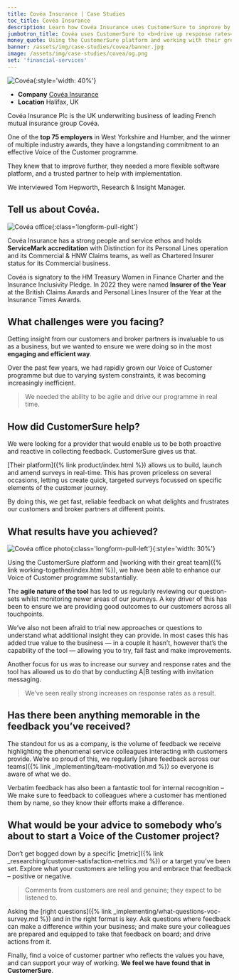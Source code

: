 ```yaml
---
title: Covéa Insurance | Case Studies
toc_title: Covéa Insurance
description: Learn how Covéa Insurance uses CustomerSure to improve by getting fast feedback from customers and brokers
jumbotron_title: Covéa uses CustomerSure to <b>drive up response rates</b> and <b>boost employee recognition</b>.
money_quote: Using the CustomerSure platform and working with their great team, we have been able to enhance our Voice of Customer programme substantially
banner: /assets/img/case-studies/covea/banner.jpg
image: /assets/img/case-studies/covea/og.png
set: 'financial-services'
---
```


![Covéa](/assets/img/case-studies/covea/covea.svg){:style='width: 40%'}

* __Company__ [Covéa Insurance](https://www.coveainsurance.co.uk/)
* __Location__ Halifax, UK

Covéa Insurance Plc is the UK underwriting business of leading French mutual
insurance group Covéa.

One of the **top 75 employers** in West Yorkshire and Humber, and the winner
of multiple industry awards, they have a longstanding commitment to an
effective Voice of the Customer programme.

They knew that to improve further, they needed a more flexible software platform,
and a trusted partner to help with implementation.

We interviewed Tom Hepworth, Research & Insight Manager.

## Tell us about Covéa.
![Covéa office](/assets/img/case-studies/covea/office1.webp){:class='longform-pull-right'}

Covéa Insurance has a strong people and service ethos and holds **ServiceMark
accreditation** with Distinction for its Personal Lines operation and its
Commercial & HNW Claims teams, as well as Chartered Insurer status for its
Commercial business.

Covéa is signatory to the HM Treasury Women in Finance Charter and the
Insurance Inclusivity Pledge. In 2022 they were named **Insurer of the Year**
at the British Claims Awards and Personal Lines Insurer of the Year at the Insurance Times Awards.

## What challenges were you facing?

Getting insight from our customers and broker partners is invaluable to us as a
business, but we wanted to ensure we were doing so in the most **engaging and
efficient way**.

Over the past few years, we had rapidly grown our Voice of Customer programme
but due to varying system constraints, it was becoming increasingly
inefficient.

> We needed the ability to be agile and drive our programme in real time.

## How did CustomerSure help?

We were looking for a provider that would enable us to be both proactive and
reactive in collecting feedback. CustomerSure gives us that.

[Their platform]({% link product/index.html %}) allows us to build, launch and amend surveys in
real-time. This has proven priceless on several occasions, letting us create
quick, targeted surveys focussed on specific elements of the customer journey.

By doing this, we get fast, reliable feedback on what delights and frustrates
our customers and broker partners at different points.

## What results have you achieved?

![Covéa office photo](/assets/img/case-studies/covea/office2.webp){:class='longform-pull-left'}{:style='width: 30%'}

Using the CustomerSure platform and [working with their great team]({% link working-together/index.html %}),
we have been able to enhance our Voice of Customer programme substantially.

The **agile nature of the tool** has led to us regularly reviewing our question-sets
whilst monitoring newer areas of our journeys. A key driver of this has been to
ensure we are providing good outcomes to our customers across all touchpoints.

We’ve also not been afraid to trial new approaches or questions to understand
what additional insight they can provide. In most cases this has added true
value to the business — in a couple it hasn’t, however that’s the capability of
the tool — allowing you to try, fail fast and make improvements.

Another focus for us was to increase our survey and response rates and the tool
has allowed us to do that by conducting A|B testing with invitation messaging.

> We’ve seen really strong increases on response rates as a result.

## Has there been anything memorable in the feedback you’ve received?

The standout for us as a company, is the volume of feedback we receive
highlighting the phenomenal service colleagues interacting with customers
provide. We’re so proud of this, we regularly
[share feedback across our teams]({% link _implementing/team-motivation.md %})
so everyone is aware of what we do.

Verbatim feedback has also been a fantastic tool for internal recognition – We
make sure to feedback to colleagues where a customer has mentioned them by
name, so they know their efforts make a difference.

## What would be your advice to somebody who’s about to start a Voice of the Customer project?

Don’t get bogged down by a specific [metric]({% link _researching/customer-satisfaction-metrics.md %})
or a target you’ve been set. Explore what your customers are telling you and
embrace that feedback – positive or negative.

> Comments from customers are real and genuine; they expect to be listened to.

Asking the [right questions]({% link _implementing/what-questions-voc-survey.md %})
and in the right format is key. Ask questions where feedback can make a difference
within your business; and make sure your colleagues are prepared and equipped to
take that feedback on board; and drive actions from it.

Finally, find a voice of customer partner who reflects the values you have, and
can support your way of working. <b>We feel we have found that in CustomerSure</b>.
